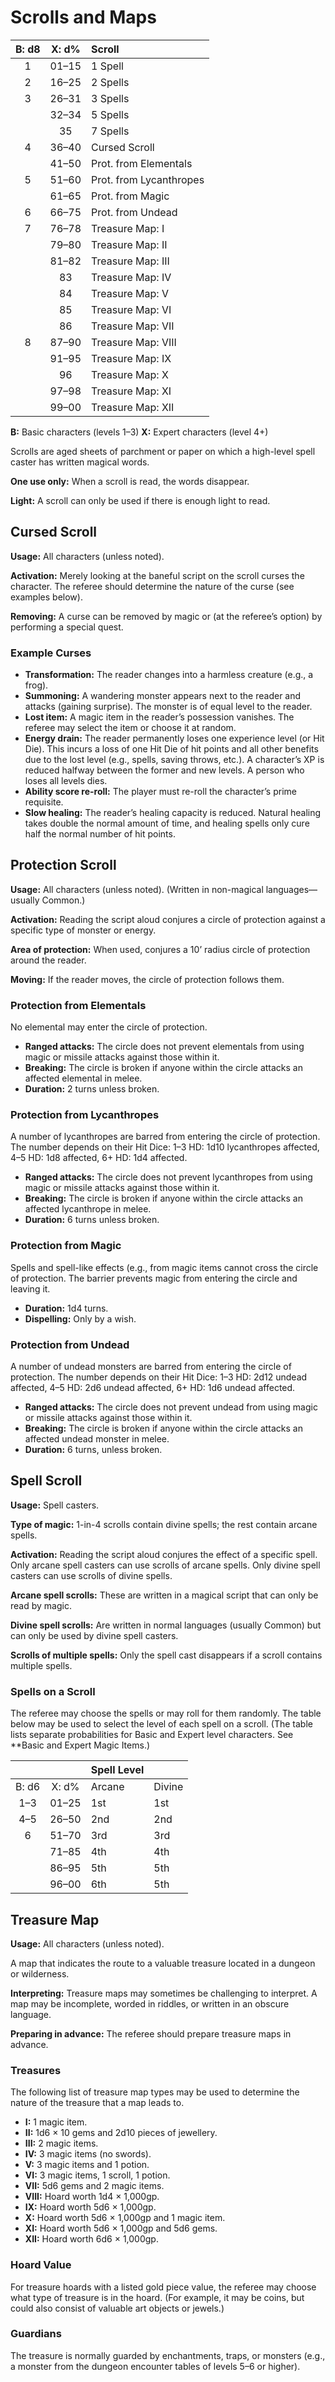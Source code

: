 # Scrolls and Maps

| B: d8 | X: d% | Scroll                  |
| :---: | :---: | :---------------------- |
|   1   | 01–15 | 1 Spell                 |
|   2   | 16–25 | 2 Spells                |
|   3   | 26–31 | 3 Spells                |
|       | 32–34 | 5 Spells                |
|       |  35   | 7 Spells                |
|   4   | 36–40 | Cursed Scroll           |
|       | 41–50 | Prot. from Elementals   |
|   5   | 51–60 | Prot. from Lycanthropes |
|       | 61–65 | Prot. from Magic        |
|   6   | 66–75 | Prot. from Undead       |
|   7   | 76–78 | Treasure Map: I         |
|       | 79–80 | Treasure Map: II        |
|       | 81–82 | Treasure Map: III       |
|       |  83   | Treasure Map: IV        |
|       |  84   | Treasure Map: V         |
|       |  85   | Treasure Map: VI        |
|       |  86   | Treasure Map: VII       |
|   8   | 87–90 | Treasure Map: VIII      |
|       | 91–95 | Treasure Map: IX        |
|       |  96   | Treasure Map: X         |
|       | 97–98 | Treasure Map: XI        |
|       | 99–00 | Treasure Map: XII       |

**B:** Basic characters (levels 1–3)
**X:** Expert characters (level 4+)

Scrolls are aged sheets of parchment or paper on which a high-level spell caster has written magical words.

**One use only:** When a scroll is read, the words disappear.

**Light:** A scroll can only be used if there is enough light to read.

## Cursed Scroll

**Usage:** All characters (unless noted).

**Activation:** Merely looking at the baneful script on the scroll curses the character. The referee should determine the nature of the curse (see examples below).

**Removing:** A curse can be removed by magic or (at the referee’s option) by performing a special quest.

### Example Curses

- **Transformation:** The reader changes into a harmless creature (e.g., a frog).
- **Summoning:** A wandering monster appears next to the reader and attacks (gaining surprise). The monster is of equal level to the reader.
- **Lost item:** A magic item in the reader’s possession vanishes. The referee may select the item or choose it at random.
- **Energy drain:** The reader permanently loses one experience level (or Hit Die). This incurs a loss of one Hit Die of hit points and all other benefits due to the lost level (e.g., spells, saving throws, etc.). A character’s XP is reduced halfway between the former and new levels. A person who loses all levels dies.
- **Ability score re-roll:** The player must re-roll the character’s prime requisite.
- **Slow healing:** The reader’s healing capacity is reduced. Natural healing takes double the normal amount of time, and healing spells only cure half the normal number of hit points.

## Protection Scroll

**Usage:** All characters (unless noted). (Written in non-magical languages—usually Common.)

**Activation:** Reading the script aloud conjures a circle of protection against a specific type of monster or energy.

**Area of protection:** When used, conjures a 10’ radius circle of protection around the reader.

**Moving:** If the reader moves, the circle of protection follows them.

### Protection from Elementals

No elemental may enter the circle of protection.

- **Ranged attacks:** The circle does not prevent elementals from using magic or missile attacks against those within it.
- **Breaking:** The circle is broken if anyone within the circle attacks an affected elemental in melee.
- **Duration:** 2 turns unless broken.

### Protection from Lycanthropes

A number of lycanthropes are barred from entering the circle of protection. The number depends on their Hit Dice: 1–3 HD: 1d10 lycanthropes affected, 4–5 HD: 1d8 affected, 6+ HD: 1d4 affected.

- **Ranged attacks:** The circle does not prevent lycanthropes from using magic or missile attacks against those within it.
- **Breaking:** The circle is broken if anyone within the circle attacks an affected lycanthrope in melee.
- **Duration:** 6 turns unless broken.

### Protection from Magic

Spells and spell-like effects (e.g., from magic items cannot cross the circle of protection. The barrier prevents magic from entering the circle and leaving it.

- **Duration:** 1d4 turns.
- **Dispelling:** Only by a wish.

### Protection from Undead

A number of undead monsters are barred from entering the circle of protection. The number depends on their Hit Dice: 1–3 HD: 2d12 undead affected, 4–5 HD: 2d6 undead affected, 6+ HD: 1d6 undead affected.

- **Ranged attacks:** The circle does not prevent undead from using magic or missile attacks against those within it.
- **Breaking:** The circle is broken if anyone within the circle attacks an affected undead monster in melee.
- **Duration:** 6 turns, unless broken.

## Spell Scroll

**Usage:** Spell casters.

**Type of magic:** 1-in-4 scrolls contain divine spells; the rest contain arcane spells.

**Activation:** Reading the script aloud conjures the effect of a specific spell. Only arcane spell casters can use scrolls of arcane spells. Only divine spell casters can use scrolls of divine spells.

**Arcane spell scrolls:** These are written in a magical script that can only be read by magic.

**Divine spell scrolls:** Are written in normal languages (usually Common) but can only be used by divine spell casters.

**Scrolls of multiple spells:** Only the spell cast disappears if a scroll contains multiple spells.

### Spells on a Scroll

The referee may choose the spells or may roll for them randomly. The table below may be used to select the level of each spell on a scroll. (The table lists separate probabilities for Basic and Expert level characters. See **Basic and Expert Magic Items.)

|       |       | Spell Level |        |
| :---: | :---: | :---------- | :----- |
| B: d6 | X: d% | Arcane      | Divine |
|  1–3  | 01–25 | 1st         | 1st    |
|  4–5  | 26–50 | 2nd         | 2nd    |
|   6   | 51–70 | 3rd         | 3rd    |
|       | 71–85 | 4th         | 4th    |
|       | 86–95 | 5th         | 5th    |
|       | 96–00 | 6th         | 5th    |

## Treasure Map

**Usage:** All characters (unless noted).

A map that indicates the route to a valuable treasure located in a dungeon or wilderness.

**Interpreting:** Treasure maps may sometimes be challenging to interpret. A map may be incomplete, worded in riddles, or written in an obscure language.

**Preparing in advance:** The referee should prepare treasure maps in advance.

### Treasures

The following list of treasure map types may be used to determine the nature of the treasure that a map leads to.

- **I:** 1 magic item.
- **II:** 1d6 × 10 gems and 2d10 pieces of jewellery.
- **III:** 2 magic items.
- **IV:** 3 magic items (no swords).
- **V:** 3 magic items and 1 potion.
- **VI:** 3 magic items, 1 scroll, 1 potion.
- **VII:** 5d6 gems and 2 magic items.
- **VIII:** Hoard worth 1d4 × 1,000gp.
- **IX:** Hoard worth 5d6 × 1,000gp.
- **X:** Hoard worth 5d6 × 1,000gp and 1 magic item.
- **XI:** Hoard worth 5d6 × 1,000gp and 5d6 gems.
- **XII:** Hoard worth 6d6 × 1,000gp.

### Hoard Value

For treasure hoards with a listed gold piece value, the referee may choose what type of treasure is in the hoard. (For example, it may be coins, but could also consist of valuable art objects or jewels.)

### Guardians

The treasure is normally guarded by enchantments, traps, or monsters (e.g., a monster from the dungeon encounter tables of levels 5–6 or higher).